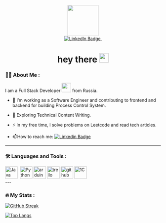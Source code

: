 <div id="header" align="center">
  <img src="https://i.pinimg.com/originals/79/7a/b9/797ab9aa1445e608e5d45735ce5f52b5.gif" width="100"/>
</div>
<div id="badges" align="center">
  <a href="https://www.linkedin.com/in/ekonoplya/">
    <img src="https://img.shields.io/badge/LinkedIn-blue?style=for-the-badge&logo=linkedin&logoColor=white" alt="LinkedIn Badge"/>
  </a>
<img src="https://komarev.com/ghpvc/?username=EkkaKEA&style=flat-square&color=blue" alt=""/>
<h1>
  hey there
  <img src="https://media.giphy.com/media/hvRJCLFzcasrR4ia7z/giphy.gif" width="30px"/>
</h1>
</div>

### :man_technologist: About Me :

I am a Full Stack Developer <img src="https://media.giphy.com/media/WUlplcMpOCEmTGBtBW/giphy.gif" width="30"> from Russia.
- :telescope: I’m working as a Software Engineer and contributing to frontend and backend for building Process Control System.

- :seedling: Exploring Technical Content Writing.

- :zap: In my free time, I solve problems on Leetcode and read tech articles.

- :mailbox:How to reach me: [![Linkedin Badge](https://img.shields.io/badge/-ekonoplya-blue?style=flat&logo=Linkedin&logoColor=white)](https://www.linkedin.com/in/ekonoplya/)
- ---

### :hammer_and_wrench: Languages and Tools :
<div>
  <img src="https://github.com/devicons/devicon/blob/master/icons/java/java-original-wordmark.svg" title="Java" alt="Java" width="40" height="40"/>&nbsp;
  <img src="https://github.com/devicons/devicon/blob/master/icons/python/python-original-wordmark.svg" title="Python" **alt="Python" width="40" height="40"/>
  <img src="https://github.com/devicons/devicon/blob/master/icons/arduino/arduino-original-wordmark.svg" title="arduino" alt="arduino" width="40" height="40"/>
  <img src="https://github.com/devicons/devicon/blob/master/icons/trello/trello-plain-wordmark.svg" title="trello" alt="trello" width="40" height="40"/>
  <img src="https://github.com/devicons/devicon/blob/master/icons/github/github-original-wordmark.svg" title="github" alt="github" width="40" height="40"/>
    <img src="http://1c-torg.by/img/1c-logo.png" title="1C" alt="1C" width="40" height="40"/>
</div>
---

### :fire: My Stats :
[![GitHub Streak](http://github-readme-streak-stats.herokuapp.com?user=EkkaKEA&theme=dark&background=000000)](https://git.io/streak-stats)

[![Top Langs](https://github-readme-stats.vercel.app/api/top-langs/?username=EkkaKEA&layout=compact&theme=vision-friendly-dark)](https://github.com/anuraghazra/github-readme-stats)
